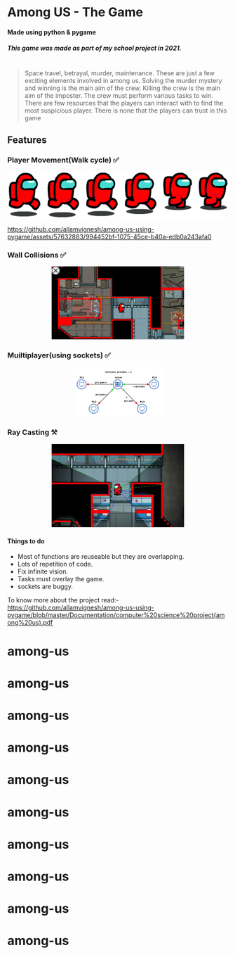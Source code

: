 # Among US - The Game
#### Made using python & pygame
##### This game was made as part of my school project in 2021.
#
> Space travel, betrayal, murder, maintenance. These are just a few exciting elements involved in among us. Solving the murder mystery and winning is the main aim of the crew. Killing the crew is the main aim of the imposter. The crew must perform various tasks to win. There are few resources that the players can interact with to find the most suspicious player. There is none that the players can trust in this game

## Features
### Player Movement(Walk cycle) ✅
![](https://raw.githubusercontent.com/allamvignesh/among-us-using-pygame/master/Documentation/images/walk%20cycle.png)

https://github.com/allamvignesh/among-us-using-pygame/assets/57632883/994452bf-1075-45ce-b40a-edb0a243afa0


### Wall Collisions ✅
<p align="center" width="100%">
    <img width="60%" src="https://raw.githubusercontent.com/allamvignesh/among-us-using-pygame/master/Documentation/images/walls.png"> 
</p>

### Muiltiplayer(using sockets) ✅
<p align="center" width="100%">
    <img width="40%" src="https://raw.githubusercontent.com/allamvignesh/among-us-using-pygame/master/Documentation/images/network.png"> 
</p>

### Ray Casting ⚒️
<p align="center" width="100%">
    <img width="60%" src="https://raw.githubusercontent.com/allamvignesh/among-us-using-pygame/master/Documentation/images/rays.png"> 
</p>

#### Things to do
- Most of functions are reuseable but they are overlapping.
- Lots of repetition of code.
- Fix infinite vision.
- Tasks must overlay the game.
- sockets are buggy.

To know more about the project read:-
https://github.com/allamvignesh/among-us-using-pygame/blob/master/Documentation/computer%20science%20project(among%20us).pdf
# among-us
# among-us
# among-us
# among-us
# among-us
# among-us
# among-us
# among-us
# among-us
# among-us
